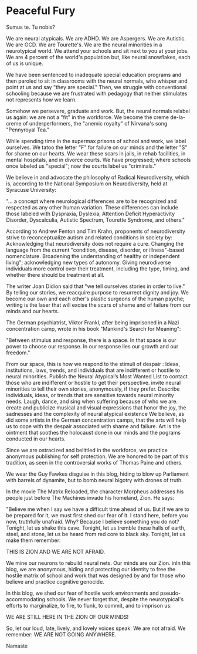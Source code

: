   # Peaceful Fury

Sumus te. Tu nobis?

We are neural atypicals. We are ADHD. We are Aspergers. We are Autistic. We are OCD. We are Tourette's. We are the neural minorities in a neurotypical world. We attend your schools and sit next to you at your jobs. We are 4 percent of the world's population but, like neural snowflakes, each of us is unique.

We have been sentenced to inadequate special education programs and then paroled to sit in classrooms with the neural normals, who whisper and point at us and say "they are special." Then, we struggle with conventional schooling because we are frustrated with pedagogy that neither stimulates not represents how we learn.

Somehow we persevere, graduate and work. But, the neural normals relabel us again: we are not a "fit" in the workforce. We become the creme de-la-creme of underperformers, the "anemic royalty" of Nirvana's  song "Pennyroyal Tea."

While spending time in the supermax prisons of school and work, we label ourselves. We tatoo the letter "F" for failure on our minds and the letter "S" for shame on our hearts. We wear these scars in jails, in rehab facilities, in mental hospitals, and in divorce courts. We have progressed; where schools once labeled us "special"; now the courts label us "criminals."

We believe in and advocate the philosophy of Radical Neurodiversity, which is, according to the National Symposium on Neurodiversity, held at Syracuse University:

"... a concept where neurological differences are to be recognized and respected as any other human variation. These differences can include those labeled with Dyspraxia, Dyslexia, Attention Deficit Hyperactivity Disorder, Dyscalculia, Autistic Spectrum, Tourette Syndrome, and others."


According to Andrew Fenton and Tim Krahn, proponents of neurodiversity strive to reconceptualize autism and related conditions in society by:
Acknowledging  that neurodiversity does not require a cure.
Changing the language from the current "condition, disease, disorder, or illness"-based nomenclature.
Broadening the understanding of healthy or independent living"; acknowledging new types of autonomy.
Giving neurodiverse individuals more control over their treatment, including the type, timing, and whether there should be treatment at all.

The writer Joan Didion said that "we tell ourselves stories in order to live." By telling our stories, we reacquire purpose to resurrect dignity and joy. We become our own and each other's plastic surgeons of the human psyche; writing is the laser that will excise the scars of shame and of failure from our minds and our hearts.


The German psychiatrist, Viktor Frankl, after being imprisoned in a Nazi concentration camp, wrote in his book "Mankind's Search for Meaning":

"Between stimulus and response, there is a space. In that space is our power to choose our response. In our response lies our growth and our freedom."

From our space, this is how we respond to the stimuli of despair :
Ideas, institutions, laws, trends, and individuals that are indifferent or hostile to neural minorities.
Publish the Neural Atypical’s Most Wanted List to contact those who are  indifferent or hostile to get their perspective.
invite neural minorities to tell their own stories, anonymously, if they prefer.
Describe individuals, ideas, or trends that are sensitive towards  neural minority needs.
Laugh, dance, and sing when suffering because of who we are.
create and publicize musical and visual expressions that honor the joy, the sadnesses and the complexity of neural atypical existence
We believe, as did some artists in the German concentration camps, that the arts will help us to cope with the despair associated with shame and failure. Art is the ointment that soothes the holocaust done in our minds and the pograms conducted in our hearts.

Since we are ostracized and belittled in the workforce, we practice anonymous publishing for self protection. We are honored to be part of this tradition, as seen in the controversial works of Thomas Paine and others.

We wear the Guy Fawkes disguise in this blog, hiding to blow up Parliament with barrels of dynamite, but to bomb neural bigotry with drones of truth.

In the movie The Matrix Reloaded, the character Morpheus addresses his people just before The Machines invade his homeland, Zion. He says:

"Believe me when I say we have a difficult time ahead of us. But if we are to be prepared for it, we must first shed our fear of it. I stand here, before you now, truthfully unafraid. Why? Because I believe something you do not? Tonight, let us shake this cave. Tonight, let us tremble these halls of earth, steel, and stone, let us be heard from red core to black sky. Tonight, let us make them remember:

 THIS IS ZION AND WE ARE NOT AFRAID.

We mine our neurons to rebuild neural nets. Our minds are our Zion. inIn this blog, we are anonymous, hiding and protecting our identity to free the hostile matrix of school and work that was designed by and for those who believe and practice cognitive genocide.

In this blog, we shed our fear of hostile work environments and pseudo-accommodating  schools. We never forget that, despite the neurotypical's efforts to marginalize, to fire, to flunk, to commit, and to imprison us:

WE ARE STILL HERE IN THE ZION OF OUR MINDS!

So, let our loud, late, lively, and lovely voices speak: We are not afraid. We remember:
WE ARE NOT GOING ANYWHERE.

Namaste
